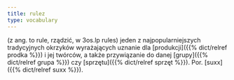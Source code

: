 ```yaml
---
title: rulez
type: vocabulary
---
```


 (z ang. to rule, rządzić, w 3os.lp rules) jeden z najpopularniejszych tradycyjnych okrzyków wyrażających uznanie dla [produkcji]({{% dict/relref prodka %}}) i jej twórców, a także przywiązanie do danej [grupy]({{% dict/relref grupa %}}) czy [sprzętu]({{% dict/relref sprzęt %}}). Por. [suxx]({{% dict/relref suxx %}}).
